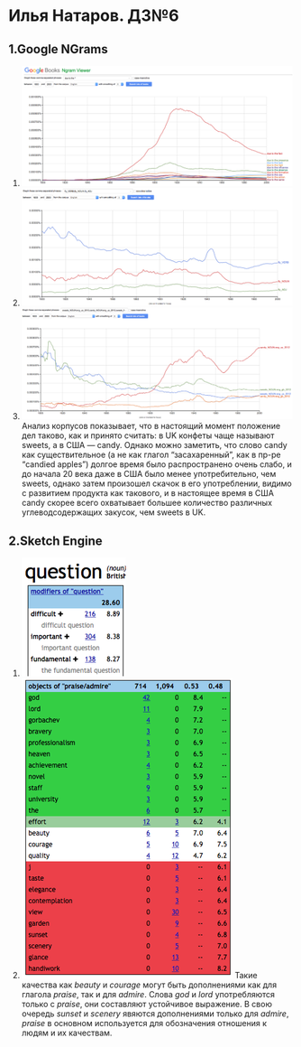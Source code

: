 # Илья Натаров. ДЗ№6
## 1.Google NGrams
1. ![](https://github.com/natarave/hw6/blob/master/Снимок%20экрана%202018-04-07%20в%2014.46.03.png)
2. ![](https://github.com/natarave/hw6/blob/master/Снимок%20экрана%202018-04-09%20в%2016.09.11.png)
3. ![](https://github.com/natarave/hw6/blob/master/Снимок%20экрана%202018-04-09%20в%2016.30.06.png) Анализ корпусов показывает, что в настоящий момент положение дел таково, как и принято считать: в UK конфеты чаще называют sweets, а в США — candy. Однако можно заметить, что слово candy как существительное (а не как глагол “засахаренный”, как в пр-ре “candied apples”) долгое время было распространено очень слабо, и до начала 20 века даже в США было менее употребительно, чем sweets, однако затем произошел скачок в его употреблении, видимо с развитием продукта как такового, и в настоящее время в США candy скорее всего охватывает большее количество различных углеводсодержащих закусок, чем sweets в UK.
## 2.Sketch Engine
1. ![](https://github.com/natarave/hw6/blob/master/Снимок%20экрана%202018-04-09%20в%2017.16.53.png)
2. ![](https://github.com/natarave/hw6/blob/master/Снимок%20экрана%202018-04-09%20в%2018.39.58.png) Такие качества как _beauty_ и _courage_ могут быть дополнениями как для глагола _praise_, так и для _admire_. Слова _god_ и _lord_ употребляются только с _praise_, они составляют устойчивое выражение. В свою очередь _sunset_ и _scenery_ явяются дополнениями только для _admire_, _praise_ в основном используется для обозначения отношения к людям и их качествам.
